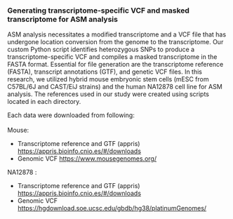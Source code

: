 ### Generating transcriptome-specific VCF and masked transcriptome for ASM analysis

ASM analysis necessitates a modified transcriptome and a VCF file that has undergone location conversion from the genome to the transcriptome. Our custom Python script identifies heterozygous SNPs to produce a transcriptome-specific VCF and compiles a masked transcriptome in the FASTA format. Essential for file generation are the transcriptome reference (FASTA), transcript annotations (GTF), and genetic VCF files.
In this research, we utilized hybrid mouse embryonic stem cells (mESC from C57BL/6J and CAST/EiJ strains) and the human NA12878 cell line for ASM analysis. The references used in our study were created using scripts located in each directory.

Each data were downloaded from following: <br> <br>
Mouse: 
* Transcriptome reference and GTF (appris) https://appris.bioinfo.cnio.es/#/downloads
* Genomic VCF https://www.mousegenomes.org/

NA12878 : 
* Transcriptome reference and GTF (appris) https://appris.bioinfo.cnio.es/#/downloads
* Genomic VCF https://hgdownload.soe.ucsc.edu/gbdb/hg38/platinumGenomes/

